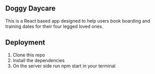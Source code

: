 ## Doggy Daycare 
This is a React based app designed to help users book boarding and training dates for their four legged loved ones. 

## Deployment 
1. Clone this repo 
2. Install the dependencies
3. On the server side run npm start in your terminal 

